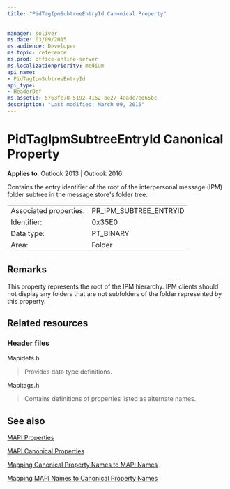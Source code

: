 ```yaml
---
title: "PidTagIpmSubtreeEntryId Canonical Property"
 
 
manager: soliver
ms.date: 03/09/2015
ms.audience: Developer
ms.topic: reference
ms.prod: office-online-server
ms.localizationpriority: medium
api_name:
- PidTagIpmSubtreeEntryId
api_type:
- HeaderDef
ms.assetid: 5763fc78-5192-4162-be27-4aadc7ed65bc
description: "Last modified: March 09, 2015"
---
```


# PidTagIpmSubtreeEntryId Canonical Property

  
  
**Applies to**: Outlook 2013 | Outlook 2016 
  
Contains the entry identifier of the root of the interpersonal message (IPM) folder subtree in the message store's folder tree. 
  
|||
|:-----|:-----|
|Associated properties:  <br/> |PR_IPM_SUBTREE_ENTRYID  <br/> |
|Identifier:  <br/> |0x35E0  <br/> |
|Data type:  <br/> |PT_BINARY  <br/> |
|Area:  <br/> |Folder  <br/> |
   
## Remarks

This property represents the root of the IPM hierarchy. IPM clients should not display any folders that are not subfolders of the folder represented by this property.
  
## Related resources

### Header files

Mapidefs.h
  
> Provides data type definitions.
    
Mapitags.h
  
> Contains definitions of properties listed as alternate names.
    
## See also



[MAPI Properties](mapi-properties.md)
  
[MAPI Canonical Properties](mapi-canonical-properties.md)
  
[Mapping Canonical Property Names to MAPI Names](mapping-canonical-property-names-to-mapi-names.md)
  
[Mapping MAPI Names to Canonical Property Names](mapping-mapi-names-to-canonical-property-names.md)

